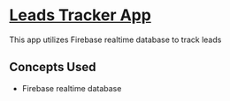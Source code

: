 # [Leads Tracker App]()
This app utilizes Firebase realtime database to track leads

## Concepts Used
- Firebase realtime database

